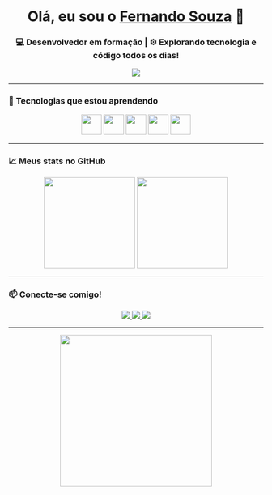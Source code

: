 <h1 align="center">
  Olá, eu sou o <a href="https://www.linkedin.com/in/fersouzza/" target="_blank">Fernando Souza</a> 👋
</h1>

<h3 align="center">
  💻 Desenvolvedor em formação | ⚙️ Explorando tecnologia e código todos os dias!
</h3>

<p align="center">
  <img src="https://readme-typing-svg.herokuapp.com/?lines=Software+Developer+in+training;Apaixonado+por+tecnologia;Sempre+aprendendo+coisas+novas;Bem-vindo+ao+meu+GitHub!&center=true&width=500&height=50">
</p>

---

### 🚀 **Tecnologias que estou aprendendo**

<p align="center">
  <img src="https://cdn.jsdelivr.net/gh/devicons/devicon/icons/javascript/javascript-original.svg" width="40"/>
  <img src="https://cdn.jsdelivr.net/gh/devicons/devicon/icons/html5/html5-original.svg" width="40"/>
  <img src="https://cdn.jsdelivr.net/gh/devicons/devicon/icons/css3/css3-original.svg" width="40"/>
  <img src="https://cdn.jsdelivr.net/gh/devicons/devicon/icons/python/python-original.svg" width="40"/>
  <img src="https://cdn.jsdelivr.net/gh/devicons/devicon/icons/c/c-original.svg" width="40"/>
</p>

---

### 📈 **Meus stats no GitHub**

<p align="center">
  <img height="180em" src="https://github-readme-stats.vercel.app/api?username=FerSouzza&show_icons=true&theme=dark&include_all_commits=true&count_private=true&cache_seconds=86400"/>
  <img height="180em" src="https://github-readme-stats.vercel.app/api/top-langs/?username=FerSouzza&layout=compact&langs_count=7&theme=dark"/>
</p>

---

### 📫 **Conecte-se comigo!**

<p align="center">
  <a href="https://www.instagram.com/fernandosouzza/" target="_blank">
    <img src="https://img.shields.io/badge/-Instagram-%23E4405F?style=for-the-badge&logo=instagram&logoColor=white">
  </a>
  <a href="https://discord.com/users/303063168492208138" target="_blank">
    <img src="https://img.shields.io/badge/Discord-FerSouza%230471-7289DA?style=for-the-badge&logo=discord&logoColor=white">
  </a> 
  <a href="https://www.linkedin.com/in/fersouzza/" target="_blank">
    <img src="https://img.shields.io/badge/-LinkedIn-%230077B5?style=for-the-badge&logo=linkedin&logoColor=white">
  </a>
</p>

---

<p align="center">
  <img src="https://media.giphy.com/media/l0HlRmB8nK1w6OZRq/giphy.gif" width="300">
</p>
